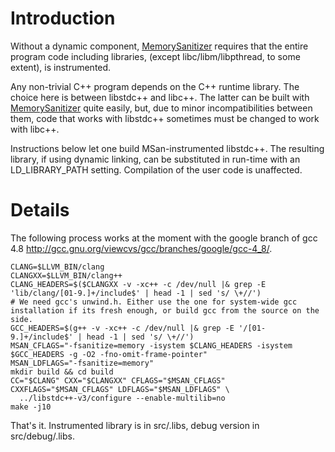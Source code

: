 # Introduction

Without a dynamic component, [MemorySanitizer](MemorySanitizer) requires that the entire program code including libraries, (except libc/libm/libpthread, to some extent), is instrumented.

Any non-trivial C++ program depends on the C++ runtime library. The choice here is between libstdc++ and libc++. The latter can be built with [MemorySanitizer](MemorySanitizer) quite easily, but, due to minor incompatibilities between them, code that works with libstdc++ sometimes must be changed to work with libc++.

Instructions below let one build MSan-instrumented libstdc++. The resulting library, if using dynamic linking, can be substituted in run-time with an LD\_LIBRARY\_PATH setting. Compilation of the user code is unaffected.

# Details

The following process works at the moment with the google branch of gcc 4.8 http://gcc.gnu.org/viewcvs/gcc/branches/google/gcc-4_8/.

```
CLANG=$LLVM_BIN/clang
CLANGXX=$LLVM_BIN/clang++
CLANG_HEADERS=$($CLANGXX -v -xc++ -c /dev/null |& grep -E 'lib/clang/[01-9.]+/include$' | head -1 | sed 's/ \+//')
# We need gcc's unwind.h. Either use the one for system-wide gcc installation if its fresh enough, or build gcc from the source on the side.
GCC_HEADERS=$(g++ -v -xc++ -c /dev/null |& grep -E '/[01-9.]+/include$' | head -1 | sed 's/ \+//')
MSAN_CFLAGS="-fsanitize=memory -isystem $CLANG_HEADERS -isystem $GCC_HEADERS -g -O2 -fno-omit-frame-pointer"
MSAN_LDFLAGS="-fsanitize=memory"
mkdir build && cd build
CC="$CLANG" CXX="$CLANGXX" CFLAGS="$MSAN_CFLAGS" CXXFLAGS="$MSAN_CFLAGS" LDFLAGS="$MSAN_LDFLAGS" \
  ../libstdc++-v3/configure --enable-multilib=no
make -j10
```

That's it. Instrumented library is in src/.libs, debug version in src/debug/.libs.